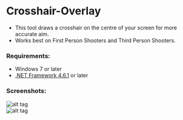# Crosshair-Overlay

* This tool draws a crosshair on the centre of your screen for more accurate aim.
* Works best on First Person Shooters and Third Person Shooters.

### Requirements:
 * Windows 7 or later
 * [.NET Framework 4.6.1](https://www.microsoft.com/en-ca/download/details.aspx?id=49981) or later
 
 ### Screenshots:
![alt tag](https://raw.githubusercontent.com/uncatalyzed/Crosshair-Overlay/master/preview01.PNG)
<br>
![alt tag](https://raw.githubusercontent.com/uncatalyzed/Crosshair-Overlay/master/preview02.PNG)
